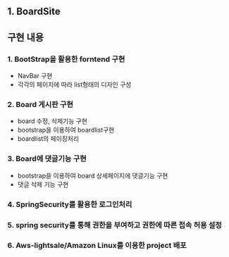 ## 1. BoardSite

## 구현 내용

### 1. BootStrap을 활용한 forntend 구현
- NavBar 구현
- 각각의 페이지에 따라 list형태의 디자인 구성

### 2. Board 게시판 구현
- board 수정, 삭제기능 구현
- bootstrap을 이용하여 boardlist구현
- boardlist의 페이징처리

### 3. Board에 댓글기능 구현
- bootstrap을 이용하여 board 상세페이지에 댓글기능 구현
- 댓글 삭제 기능 구현

### 4. SpringSecurity를 활용한 로그인처리

### 5. spring security를 통해 권한을 부여하고 권한에 따른 접속 허용 설정

### 6. Aws-lightsale/Amazon Linux를 이용한 project 배포


